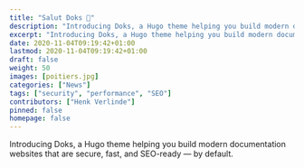 ```yaml
---
title: "Salut Doks 👋"
description: "Introducing Doks, a Hugo theme helping you build modern documentation websites that are secure, fast, and SEO-ready — by default."
excerpt: "Introducing Doks, a Hugo theme helping you build modern documentation websites that are secure, fast, and SEO-ready — by default."
date: 2020-11-04T09:19:42+01:00
lastmod: 2020-11-04T09:19:42+01:00
draft: false
weight: 50
images: [poitiers.jpg]
categories: ["News"]
tags: ["security", "performance", "SEO"]
contributors: ["Henk Verlinde"]
pinned: false
homepage: false
---
```


Introducing Doks, a Hugo theme helping you build modern documentation websites that are secure, fast, and SEO-ready — by default.
